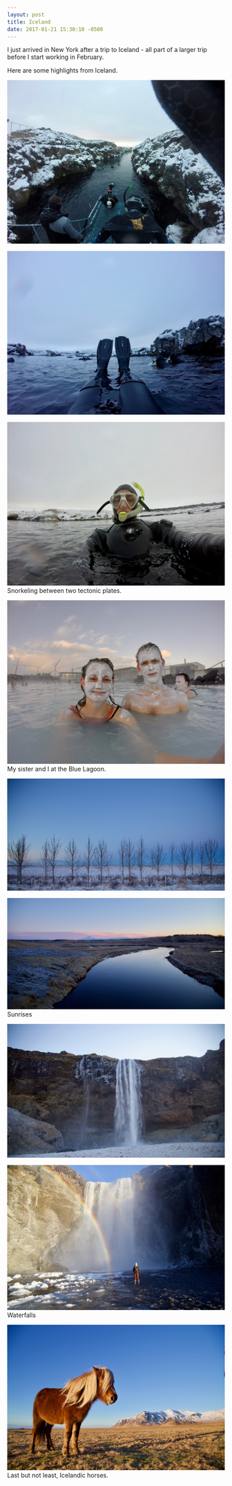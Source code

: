 ```yaml
---
layout: post
title: Iceland
date: 2017-01-21 15:30:10 -0500
---
```


I just arrived in New York after a trip to Iceland - all part of a larger trip before I
start working in February.

Here are some highlights from Iceland.

![](assets/IMG_0004.JPG)

![](assets/IMG_0005.JPG)

![](assets/IMG_0006.JPG)
Snorkeling between two tectonic plates.

![](assets/IMG_0011.JPG)
My sister and I at the Blue Lagoon.

![](assets/IMG_0017.JPG)

![](assets/IMG_0018.JPG)
Sunrises

![](assets/IMG_0019.JPG)

![](assets/IMG_0025.JPG)
Waterfalls

![](assets/IMG_0023.JPG)
Last but not least, Icelandic horses.
